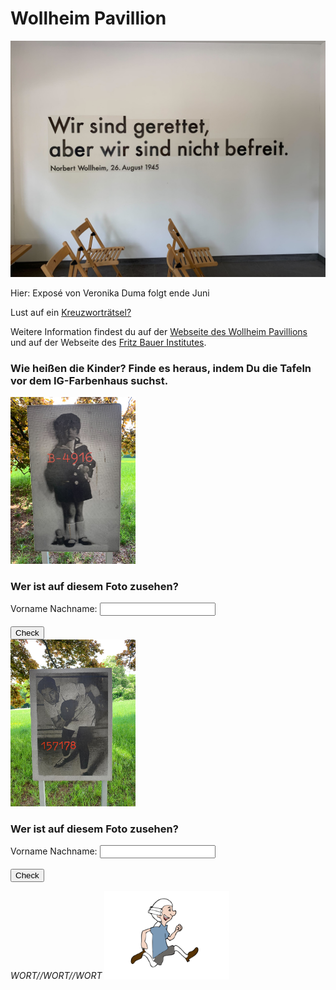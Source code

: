 # Wollheim Pavillion

<img src="Wollheim_Bild1.jpg" width="600">

Hier: Exposé von Veronika Duma folgt ende Juni

Lust auf ein [Kreuzworträtsel?](https://www.xwords-generator.de/de/solve/dshbk) 

Weitere Information findest du auf der [Webseite des Wollheim Pavillions ](http://www.wollheim-memorial.de/de/home)und auf der Webseite des [Fritz Bauer Institutes](https://www.fritz-bauer-institut.de).

### Wie heißen die Kinder? Finde es heraus, indem Du die Tafeln vor dem IG-Farbenhaus suchst.

<img src="Wollheim_Bild2.jpg" width="200">

<h3>Wer ist auf diesem Foto zusehen?</h3>
<form name="f1">
  Vorname Nachname: <input type="text" name="studentAnswer" size="20">
  <br>
  <br>
  <input type="button" value="Check" onClick="checkAnswers1()">

</form>

<img src="Wollheim_Bild3.jpg" width="200">

<h3>Wer ist auf diesem Foto zusehen?</h3>
<form name="f2">
  Vorname Nachname: <input type="text" name="studentAnswer" size="20">
  <br>
  <br>
  <input type="button" value="Check" onClick="checkAnswers2()">

</form>

_WORT//WORT//WORT_   <img src="Pose2.svg" width="200">


<script>
function checkAnswers1() {
// document.$formName.$inputName
  Student_answer = document.f1.studentAnswer.value
  Teacher_answer = "Marcel Ginzig"

  if (Student_answer.length == 0 || Teacher_answer.length == 0) {
    alert("Bitte gebe den Vor- und Nachnamen ein. Achte dabei auf Groß- und Kleinschreibung.");
    return false;
  }

  if (Student_answer == Teacher_answer) {
    alert("Super! Deine Antwort ist korrekt!");
  } else {
    alert("Falsche Antwort. Bitte gebe den Vor- und Nachnamen ein. Achte dabei auf Groß- und Kleinschreibung.");
  }

}

function checkAnswers2() {
// document.$formName.$inputName
  Student_answer = document.f2.studentAnswer.value
  Teacher_answer = "Victor Perez"

  if (Student_answer.length == 0 || Teacher_answer.length == 0) {
    alert("Bitte gebe den Vor- und Nachnamen ein. Achte dabei auf Groß- und Kleinschreibung.");
    return false;
  }

  if (Student_answer == Teacher_answer) {
    alert("Super! Deine Antwort ist korrekt!");
  } else {
    alert("Falsche Antwort. Bitte gebe den Vor- und Nachnamen ein. Achte dabei auf Groß- und Kleinschreibung.");
  }

}
</script>
